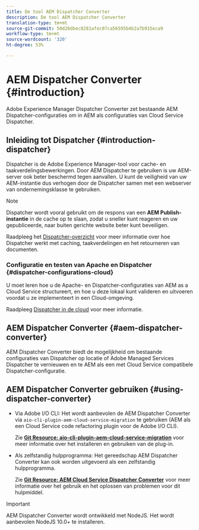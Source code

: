 ```yaml
---
title: De tool AEM Dispatcher Converter
description: De tool AEM Dispatcher Converter
translation-type: tm+mt
source-git-commit: 50d26dbec8281afec07ca56595b4b2a7b915eca9
workflow-type: tm+mt
source-wordcount: '320'
ht-degree: 53%

---
```



# AEM Dispatcher Converter {#introduction}

Adobe Experience Manager Dispatcher Converter zet bestaande AEM Dispatcher-configuraties om in AEM als configuraties van Cloud Service Dispatcher.

## Inleiding tot Dispatcher {#introduction-dispatcher}

Dispatcher is de Adobe Experience Manager-tool voor cache- en taakverdelingsbewerkingen. Door AEM Dispatcher te gebruiken is uw AEM-server ook beter beschermd tegen aanvallen. U kunt de veiligheid van uw AEM-instantie dus verhogen door de Dispatcher samen met een webserver van ondernemingsklasse te gebruiken.

>[!NOTE]
>Dispatcher wordt vooral gebruikt om de respons van een **AEM Publish-instantie** in de cache op te slaan, zodat u sneller kunt reageren en uw gepubliceerde, naar buiten gerichte website beter kunt beveiligen.

Raadpleeg het [Dispatcher-overzicht](https://docs.adobe.com/content/help/en/experience-manager-dispatcher/using/dispatcher.html) voor meer informatie over hoe Dispatcher werkt met caching, taakverdelingen en het retourneren van documenten.

### Configuratie en testen van Apache en Dispatcher {#dispatcher-configurations-cloud}

U moet leren hoe u de Apache- en Dispatcher-configuraties van AEM as a Cloud Service structureert, en hoe u deze lokaal kunt valideren en uitvoeren voordat u ze implementeert in een Cloud-omgeving.

Raadpleeg [Dispatcher in de cloud](https://docs.adobe.com/content/help/en/experience-manager-cloud-service/implementing/content-delivery/disp-overview.html) voor meer informatie.

## AEM Dispatcher Converter {#aem-dispatcher-converter}

AEM Dispatcher Converter biedt de mogelijkheid om bestaande configuraties van Dispatcher op locatie of Adobe Managed Services Dispatcher te vernieuwen en te AEM als een met Cloud Service compatibele Dispatcher-configuratie.

## AEM Dispatcher Converter gebruiken {#using-dispatcher-converter}

* Via Adobe I/O CLI: Het wordt aanbevolen de AEM Dispatcher Converter via `aio-cli-plugin-aem-cloud-service-migration` te gebruiken (AEM als een Cloud Service code refactoring plugin voor de Adobe I/O CLI).

   Zie **[Git Resource: aio-cli-plugin-aem-cloud-service-migration](https://github.com/adobe/aio-cli-plugin-aem-cloud-service-migration#introduction)** voor meer informatie over het installeren en gebruiken van de plug-in.

* Als zelfstandig hulpprogramma: Het gereedschap AEM Dispatcher Converter kan ook worden uitgevoerd als een zelfstandig hulpprogramma.

   Zie **[Git Resource: AEM Cloud Service Dispatcher Converter](https://github.com/adobe/aem-cloud-service-source-migration/tree/master/packages/dispatcher-converter)** voor meer informatie over het gebruik en het oplossen van problemen voor dit hulpmiddel.

>[!IMPORTANT]
>AEM Dispatcher Converter wordt ontwikkeld met NodeJS. Het wordt aanbevolen NodeJS 10.0+ te installeren.

